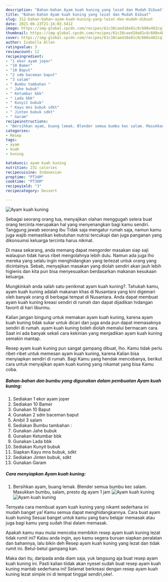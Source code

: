 ```yaml
---
description: "Bahan-bahan Ayam kuah kuning yang lezat dan Mudah Dibuat"
title: "Bahan-bahan Ayam kuah kuning yang lezat dan Mudah Dibuat"
slug: 312-bahan-bahan-ayam-kuah-kuning-yang-lezat-dan-mudah-dibuat
date: 2021-06-23T21:16:03.541Z
image: https://img-global.cpcdn.com/recipes/61c38caed18e81c0/680x482cq70/ayam-kuah-kuning-foto-resep-utama.jpg
thumbnail: https://img-global.cpcdn.com/recipes/61c38caed18e81c0/680x482cq70/ayam-kuah-kuning-foto-resep-utama.jpg
cover: https://img-global.cpcdn.com/recipes/61c38caed18e81c0/680x482cq70/ayam-kuah-kuning-foto-resep-utama.jpg
author: Isabella Allen
ratingvalue: 3
reviewcount: 12
recipeingredient:
- "1 ekor ayam joper"
- "10 Bamer"
- "10 Baput"
- "2 sdm baceman baput"
- "3 salam"
- " Bumbu tambahan "
- " Jahe bubuk"
- " Ketumbar bbk"
- " Lada bbk"
- " Kunyit bubuk"
- " Kayu mns bubuk sdkt"
- " Jinten bubuk sdkt"
- " Garam"
recipeinstructions:
- "Bersihkan ayam, buang lemak. Blender semua bumbu kec salam. Masukkan bumbu, salam, presto dg ayam 1 jam"
categories:
- Resep
tags:
- ayam
- kuah
- kuning

katakunci: ayam kuah kuning 
nutrition: 231 calories
recipecuisine: Indonesian
preptime: "PT34M"
cooktime: "PT36M"
recipeyield: "3"
recipecategory: Dessert

---
```



![Ayam kuah kuning](https://img-global.cpcdn.com/recipes/61c38caed18e81c0/680x482cq70/ayam-kuah-kuning-foto-resep-utama.jpg)

Sebagai seorang orang tua, menyajikan olahan menggugah selera buat orang tercinta merupakan hal yang menyenangkan bagi kamu sendiri. Tanggung jawab seorang ibu Tidak saja mengatur rumah saja, namun kamu juga wajib memastikan kebutuhan nutrisi tercukupi dan juga panganan yang dikonsumsi keluarga tercinta harus nikmat.

Di masa  sekarang, anda memang dapat mengorder masakan siap saji walaupun tidak harus ribet mengolahnya lebih dulu. Namun ada juga lho mereka yang selalu ingin menghidangkan yang terlezat untuk orang yang dicintainya. Sebab, menyajikan masakan yang diolah sendiri akan jauh lebih higienis dan kita pun bisa menyesuaikan berdasarkan makanan kesukaan keluarga. 



Mungkinkah anda salah satu penikmat ayam kuah kuning?. Tahukah kamu, ayam kuah kuning adalah makanan khas di Nusantara yang kini digemari oleh banyak orang di berbagai tempat di Nusantara. Anda dapat membuat ayam kuah kuning kreasi sendiri di rumah dan dapat dijadikan hidangan favorit di hari liburmu.

Kalian jangan bingung untuk memakan ayam kuah kuning, karena ayam kuah kuning tidak sukar untuk dicari dan juga anda pun dapat memasaknya sendiri di rumah. ayam kuah kuning boleh diolah memalui bermacam cara. Saat ini ada banyak sekali cara kekinian yang menjadikan ayam kuah kuning semakin mantap.

Resep ayam kuah kuning pun sangat gampang dibuat, lho. Kamu tidak perlu ribet-ribet untuk memesan ayam kuah kuning, karena Kalian bisa menyiapkan sendiri di rumah. Bagi Kamu yang hendak mencobanya, berikut cara untuk menyajikan ayam kuah kuning yang nikamat yang bisa Kamu coba.

<!--inarticleads1-->

##### Bahan-bahan dan bumbu yang digunakan dalam pembuatan Ayam kuah kuning:

1. Sediakan 1 ekor ayam joper
1. Sediakan 10 Bamer
1. Gunakan 10 Baput
1. Gunakan 2 sdm baceman baput
1. Ambil 3 salam
1. Sediakan  Bumbu tambahan :
1. Gunakan  Jahe bubuk
1. Gunakan  Ketumbar bbk
1. Gunakan  Lada bbk
1. Sediakan  Kunyit bubuk
1. Siapkan  Kayu mns bubuk, sdkt
1. Sediakan  Jinten bubuk, sdkt
1. Gunakan  Garam




<!--inarticleads2-->

##### Cara menyiapkan Ayam kuah kuning:

1. Bersihkan ayam, buang lemak. Blender semua bumbu kec salam. Masukkan bumbu, salam, presto dg ayam 1 jam
<img src="https://img-global.cpcdn.com/steps/e509ed0720197b71/160x128cq70/ayam-kuah-kuning-langkah-memasak-1-foto.jpg" alt="Ayam kuah kuning"><img src="https://img-global.cpcdn.com/steps/c4d08cb44228b249/160x128cq70/ayam-kuah-kuning-langkah-memasak-1-foto.jpg" alt="Ayam kuah kuning">



Ternyata cara membuat ayam kuah kuning yang nikamt sederhana ini mudah banget ya! Kamu semua dapat menghidangkannya. Cara buat ayam kuah kuning Sesuai banget untuk kamu yang baru belajar memasak atau juga bagi kamu yang sudah lihai dalam memasak.

Apakah kamu mau mulai mencoba membikin resep ayam kuah kuning lezat tidak rumit ini? Kalau anda ingin, ayo kamu segera buruan siapkan peralatan dan bahannya, lalu bikin deh Resep ayam kuah kuning yang lezat dan tidak rumit ini. Betul-betul gampang kan. 

Maka dari itu, daripada anda diam saja, yuk langsung aja buat resep ayam kuah kuning ini. Pasti kalian tiidak akan nyesel sudah buat resep ayam kuah kuning mantab sederhana ini! Selamat berkreasi dengan resep ayam kuah kuning lezat simple ini di tempat tinggal sendiri,oke!.

